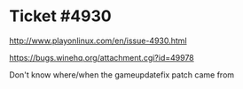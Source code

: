 Ticket #4930
============

http://www.playonlinux.com/en/issue-4930.html

https://bugs.winehq.org/attachment.cgi?id=49978

Don't know where/when the gameupdatefix patch came from
